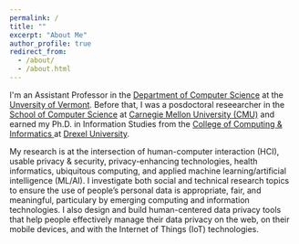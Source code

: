```yaml
---
permalink: /
title: ""
excerpt: "About Me"
author_profile: true
redirect_from: 
  - /about/
  - /about.html
---
```

I'm an Assistant Professor in the <a href="https://www.uvm.edu/cems/cs" target="_blank">Department of Computer Science</a> at the <a href="https://www.uvm.edu/" target="_blank">Unversity of Vermont</a>. Before that, I was a posdoctoral reseearcher in the <a href="https://www.cs.cmu.edu/" target="_blank">School of Computer Science</a> at <a href="https://www.cmu.edu/" target="_blank">Carnegie Mellon University (CMU)</a> and earned my Ph.D. in Information Studies from the <a href="http://drexel.edu/cci/" target="_blank"> College of Computing &amp; Informatics </a> at <a href="http://drexel.edu/" target="_blank">Drexel University</a>.

My research is at the intersection of human-computer interaction (HCI), usable privacy &amp; security, privacy-enhancing technologies, health informatics, ubiquitous computing, and applied machine learning/artificial intelligence (ML/AI). I investigate both social and technical research topics to ensure the use of people’s personal data is appropriate, fair, and meaningful, particulary by emerging computing and information technologies. I also design and build human-centered data privacy tools that help people effectively manage their data privacy on the web, on their mobile devices, and with the Internet of Things (IoT) technologies.


<!--- News --->


<!--- Travel --->



